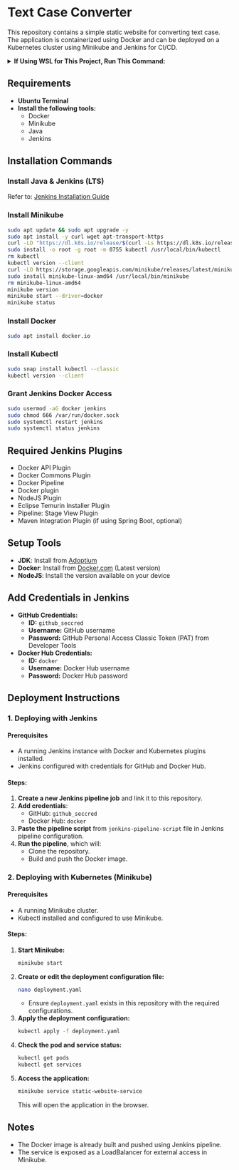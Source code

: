 
# Text Case Converter

This repository contains a simple static website for converting text case. The application is containerized using Docker and can be deployed on a Kubernetes cluster using Minikube and Jenkins for CI/CD.

<details>
    <summary><strong>If Using WSL for This Project, Run This Command:</strong></summary>
    <p>
        <code>wsl --install</code>  
        <code>wsl --install -d Ubuntu</code>  
        <code>Ubuntu</code>  
    </p>
    <p>👉 Installs the latest Ubuntu in WSL.</p>
</details>


## Requirements
- **Ubuntu Terminal**
- **Install the following tools:**
  - Docker
  - Minikube
  - Java 
  - Jenkins 

## Installation Commands
### Install Java & Jenkins (LTS)
Refer to: [Jenkins Installation Guide](https://www.jenkins.io/doc/book/installing/linux/)

### Install Minikube
```sh
sudo apt update && sudo apt upgrade -y
sudo apt install -y curl wget apt-transport-https
curl -LO "https://dl.k8s.io/release/$(curl -Ls https://dl.k8s.io/release/stable.txt)/bin/linux/amd64/kubectl"
sudo install -o root -g root -m 0755 kubectl /usr/local/bin/kubectl
rm kubectl
kubectl version --client
curl -LO https://storage.googleapis.com/minikube/releases/latest/minikube-linux-amd64
sudo install minikube-linux-amd64 /usr/local/bin/minikube
rm minikube-linux-amd64
minikube version
minikube start --driver=docker
minikube status
```

### Install Docker
```sh
sudo apt install docker.io
```

### Install Kubectl
```sh
sudo snap install kubectl --classic
kubectl version --client
```

### Grant Jenkins Docker Access
```sh
sudo usermod -aG docker jenkins
sudo chmod 666 /var/run/docker.sock
sudo systemctl restart jenkins
sudo systemctl status jenkins
```

## Required Jenkins Plugins
- Docker API Plugin
- Docker Commons Plugin
- Docker Pipeline
- Docker plugin
- NodeJS Plugin
- Eclipse Temurin Installer Plugin
- Pipeline: Stage View Plugin
- Maven Integration Plugin (if using Spring Boot, optional)

## Setup Tools
- **JDK**: Install from [Adoptium](https://adoptium.net/)
- **Docker**: Install from [Docker.com](https://www.docker.com/) (Latest version)
- **NodeJS**: Install the version available on your device

## Add Credentials in Jenkins
- **GitHub Credentials:**
  - **ID:** `github_seccred`
  - **Username:** GitHub username
  - **Password:** GitHub Personal Access Classic Token (PAT) from Developer Tools
- **Docker Hub Credentials:**
  - **ID:** `docker`
  - **Username:** Docker Hub username
  - **Password:** Docker Hub password

## Deployment Instructions

### 1. Deploying with Jenkins

#### Prerequisites
- A running Jenkins instance with Docker and Kubernetes plugins installed.
- Jenkins configured with credentials for GitHub and Docker Hub.

#### Steps:
1. **Create a new Jenkins pipeline job** and link it to this repository.
2. **Add credentials**:
   - GitHub: `github_seccred`
   - Docker Hub: `docker`
3. **Paste the pipeline script** from `jenkins-pipeline-script` file in Jenkins pipeline configuration.
4. **Run the pipeline**, which will:
   - Clone the repository.
   - Build and push the Docker image.

### 2. Deploying with Kubernetes (Minikube)

#### Prerequisites
- A running Minikube cluster.
- Kubectl installed and configured to use Minikube.

#### Steps:
1. **Start Minikube:**
   ```sh
   minikube start
   ```
2. **Create or edit the deployment configuration file:**
   ```sh
   nano deployment.yaml
   ```
   - Ensure `deployment.yaml` exists in this repository with the required configurations.
3. **Apply the deployment configuration:**
   ```sh
   kubectl apply -f deployment.yaml
   ```
4. **Check the pod and service status:**
   ```sh
   kubectl get pods
   kubectl get services
   ```
5. **Access the application:**
   ```sh
   minikube service static-website-service
   ```
   This will open the application in the browser.

## Notes
- The Docker image is already built and pushed using Jenkins pipeline.
- The service is exposed as a LoadBalancer for external access in Minikube.
